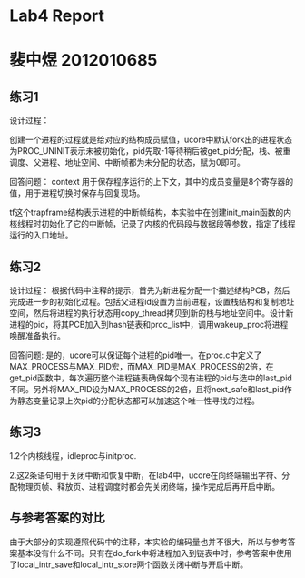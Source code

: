 # Lab4 Report
# 裴中煜 2012010685

## 练习1

设计过程：

创建一个进程的过程就是给对应的结构成员赋值，ucore中默认fork出的进程状态为PROC_UNINIT表示未被初始化，pid先取-1等待稍后被get_pid分配，栈、被重调度、父进程、地址空间、中断帧都为未分配的状态，赋为0即可。

回答问题：
context 用于保存程序运行的上下文，其中的成员变量是8个寄存器的值，用于进程切换时保存与回复现场。

tf这个trapframe结构表示进程的中断帧结构，本实验中在创建init_main函数的内核线程时初始化了它的中断帧，记录了内核的代码段与数据段等参数，指定了线程运行的入口地址。

## 练习2

设计过程：
根据代码中注释的提示，首先为新进程分配一个描述结构PCB，然后完成进一步的初始化过程。包括父进程id设置为当前进程，设置栈结构和复制地址空间，然后将进程的执行状态用copy_thread拷贝到新的栈与地址空间中。设计新进程的pid，将其PCB加入到hash链表和proc_list中，调用wakeup_proc将进程唤醒准备执行。

回答问题:
是的，ucore可以保证每个进程的pid唯一。在proc.c中定义了MAX_PROCESS与MAX_PID宏，而MAX_PID是MAX_PROCESS的2倍，在get_pid函数中，每次遍历整个进程链表确保每个现有进程的pid与选中的last_pid不同。另外将MAX_PID设为MAX_PROCESS的2倍，且将next_safe和last_pid作为静态变量记录上次pid的分配状态都可以加速这个唯一性寻找的过程。

## 练习3

1.2个内核线程，idleproc与initproc.

2.这2条语句用于关闭中断和恢复中断，在lab4中，ucore在向终端输出字符、分配物理页帧、释放页、进程调度时都会先关闭终端，操作完成后再开启中断。

## 与参考答案的对比

由于大部分的实现遵照代码中的注释，本实验的编码量也并不很大，所以与参考答案基本没有什么不同。只有在do_fork中将进程加入到链表中时，参考答案中使用了local_intr_save和local_intr_store两个函数关闭中断与开启中断。
